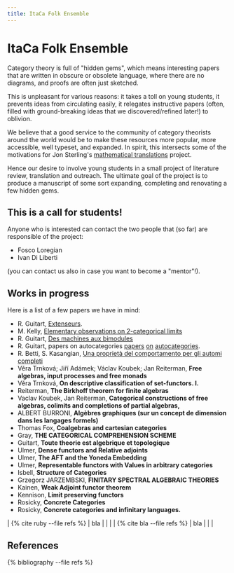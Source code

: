```yaml
---
title: ItaCa Folk Ensemble
---
```


# ItaCa Folk Ensemble

Category theory is full of "hidden gems", which means interesting papers that are written in obscure or obsolete language, where there are no diagrams, and proofs are often just sketched.

This is unpleasant for various reasons: it takes a toll on young students, it prevents ideas from circulating easily, it relegates instructive papers (often, filled with ground-breaking ideas that we discovered/refined later!) to oblivion.

We believe that a good service to the community of category theorists around the world would be to make these resources more popular, more accessible, well typeset, and expanded. In spirit, this intersects some of the motivations for Jon Sterling's <a href="https://www.jonmsterling.com/math-translations/">mathematical translations</a> project.

Hence our desire to involve young students in a small project of literature review, translation and outreach. The ultimate goal of the project is to produce a manuscript of some sort expanding, completing and renovating a few hidden gems.

## This is a call for students!

Anyone who is interested can contact the two people that (so far) are responsible of the project:

- Fosco Loregian
- Ivan Di Liberti

(you can contact us also in case you want to become a "mentor"!).

## Works in progress

Here is a list of a few papers we have in mind:

- R. Guitart, [Extenseurs](http://www.numdam.org/item/DIA_1980__3__A3_0.pdf).
- M. Kelly, [Elementary observations on 2-categorical limits](https://www.cambridge.org/core/services/aop-cambridge-core/content/view/C14F8C3C46D45BCEC748660630EA7535/S0004972700002781a.pdf/elementary_observations_on_2categorical_limits.pdf)
- R. Guitart, [Des machines aux bimodules](http://rene.guitart.pagesperso-orange.fr/textespublications/rg30.pdf)
- R. Guitart, papers on autocategories
  [papers](http://rene.guitart.pagesperso-orange.fr/textespublications/Guitart117.pdf)
  [on](http://cahierstgdc.com/wp-content/uploads/2017/05/Guitart_55-2.pdf)
  [autocategories](http://cahierstgdc.com/wp-content/uploads/2018/01/Guitart-58-1.pdf).
- R. Betti, S. Kasangian, [Una proprietà del comportamento per gli automi completi](https://rendiconti.dmi.units.it/volumi/14/02.pdf)
- Věra Trnková; Jiří Adámek; Václav Koubek; Jan Reiterman, **Free algebras, input processes and free monads**
- Věra Trnková, **On descriptive classification of set-functors. I.**
- Reiterman, **The Birkhoff theorem for finite algebras**
- Vaclav Koubek, Jan Reiterman, **Categorical constructions of free algebras, colimits and completions of partial algebras,**
- ALBERT BURRONI, **Algèbres graphiques (sur un concept de dimension dans les langages formels)**
- Thomas Fox, **Coalgebras and cartesian categories**
- Gray, **THE CATEGORICAL COMPREHENSION SCHEME**
- Guitart, **Toute theorie est algebrique et topologique**
- Ulmer, **Dense functors and Relative adjoints**
- Ulmer, **The AFT and the Yoneda Embedding**
- Ulmer, **Representable functors with Values in arbitrary categories**
- Isbell, **Structure of Categories**
- Grzegorz JARZEMBSKI, **FINITARY SPECTRAL ALGEBRAIC THEORIES**
- Kainen, **Weak Adjoint functor theorem**
- Kennison, **Limit preserving functors**
- Rosicky, **Concrete Categories**
- Rosicky, **Concrete categories and infinitary languages.**


| {% cite ruby --file refs %} | bla | | |
| {% cite bla --file refs %} | bla | | |


## References

{% bibliography --file refs %}